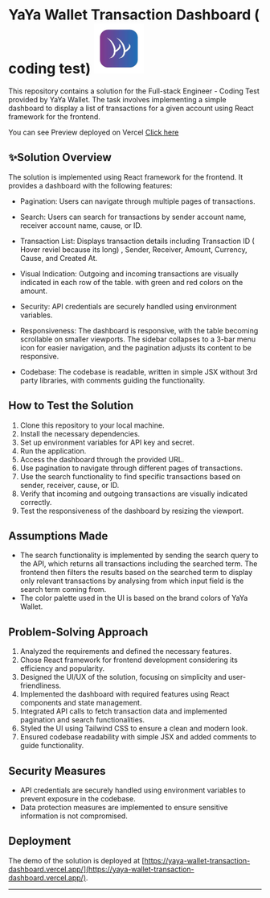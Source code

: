 # YaYa Wallet Transaction Dashboard ( coding test)  <img src="/public/Logo.png" alt="yaya" width="100">



This repository contains a solution for the Full-stack Engineer - Coding Test provided by YaYa Wallet. The task involves implementing a simple dashboard to display a list of transactions for a given account using React framework for the frontend. 

You can see Preview deployed on Vercel [Click here](https://yaya-wallet-transaction-dashboard.vercel.app/)

## ✨Solution Overview

The solution is implemented using React framework for the frontend. It provides a dashboard with the following features:

- Pagination: Users can navigate through multiple pages of transactions.
- Search: Users can search for transactions by sender account name, receiver account name, cause, or ID.
- Transaction List: Displays transaction details including Transaction ID ( Hover reviel because its long) , Sender, Receiver, Amount, Currency, Cause, and Created At.
- Visual Indication: Outgoing and incoming transactions are visually indicated in each row of the table. with green and red colors on the amount.
- Security: API credentials are securely handled using environment variables.
- Responsiveness: The dashboard is responsive, with the table becoming scrollable on smaller viewports. The sidebar collapses to a 3-bar menu icon for easier navigation, and the pagination adjusts its content to be responsive.

- Codebase: The codebase is readable, written in simple JSX without 3rd party libraries, with comments guiding the functionality.

## How to Test the Solution

1. Clone this repository to your local machine.
2. Install the necessary dependencies.
3. Set up environment variables for API key and secret.
4. Run the application.
5. Access the dashboard through the provided URL.
6. Use pagination to navigate through different pages of transactions.
7. Use the search functionality to find specific transactions based on sender, receiver, cause, or ID.
8. Verify that incoming and outgoing transactions are visually indicated correctly.
9. Test the responsiveness of the dashboard by resizing the viewport.

## Assumptions Made

- The search functionality is implemented by sending the search query to the API, which returns all transactions including the searched term. The frontend then filters the results based on the searched term to display only relevant transactions by analysing from which input field is the search term coming from.
- The color palette used in the UI is based on the brand colors of YaYa Wallet.

## Problem-Solving Approach

1. Analyzed the requirements and defined the necessary features.
2. Chose React framework for frontend development considering its efficiency and popularity.
3. Designed the UI/UX of the solution, focusing on simplicity and user-friendliness.
4. Implemented the dashboard with required features using React components and state management.
5. Integrated API calls to fetch transaction data and implemented pagination and search functionalities.
6. Styled the UI using Tailwind CSS to ensure a clean and modern look.
7. Ensured codebase readability with simple JSX and added comments to guide functionality.

## Security Measures

- API credentials are securely handled using environment variables to prevent exposure in the codebase.
- Data protection measures are implemented to ensure sensitive information is not compromised.

## Deployment

The demo of the solution is deployed at [https://yaya-wallet-transaction-dashboard.vercel.app/](https://yaya-wallet-transaction-dashboard.vercel.app/).


---

